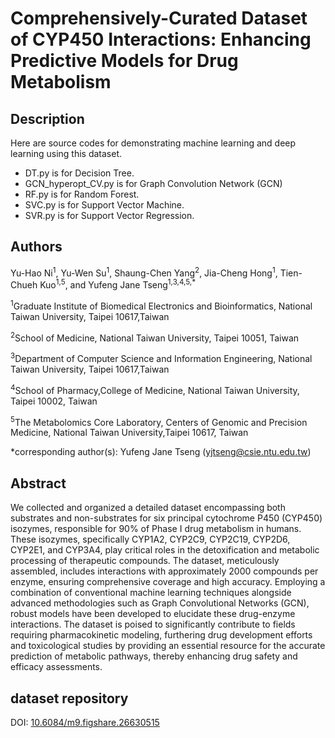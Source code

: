 # Comprehensively-Curated Dataset of CYP450 Interactions: Enhancing Predictive Models for Drug Metabolism

## Description
Here are source codes for demonstrating machine learning and deep learning using this dataset.
- DT.py is for Decision Tree.
- GCN_hyperopt_CV.py is for Graph Convolution Network (GCN)
- RF.py is for Random Forest.
- SVC.py is for Support Vector Machine.
- SVR.py is for Support Vector Regression.
## Authors
Yu-Hao Ni<sup>1</sup>, Yu-Wen Su<sup>1</sup>, Shaung-Chen Yang<sup>2</sup>, Jia-Cheng Hong<sup>1</sup>, Tien-Chueh Kuo<sup>1,5</sup>, and Yufeng Jane Tseng<sup>1,3,4,5,*</sup>

<sup>1</sup>Graduate Institute of Biomedical Electronics and Bioinformatics, National Taiwan University, Taipei 10617,Taiwan

<sup>2</sup>School of Medicine, National Taiwan University, Taipei 10051, Taiwan

<sup>3</sup>Department of Computer Science and Information Engineering, National Taiwan University, Taipei 10617,Taiwan

<sup>4</sup>School of Pharmacy,College of Medicine, National Taiwan University, Taipei 10002, Taiwan

<sup>5</sup>The Metabolomics Core Laboratory, Centers of Genomic and Precision Medicine, National Taiwan University,Taipei 10617, Taiwan

*corresponding author(s): Yufeng Jane Tseng (yjtseng@csie.ntu.edu.tw)

## Abstract
We collected and organized a detailed dataset encompassing both substrates and non-substrates for six principal cytochrome
P450 (CYP450) isozymes, responsible for 90% of Phase I drug metabolism in humans. These isozymes, specifically CYP1A2,
CYP2C9, CYP2C19, CYP2D6, CYP2E1, and CYP3A4, play critical roles in the detoxification and metabolic processing of
therapeutic compounds. The dataset, meticulously assembled, includes interactions with approximately 2000 compounds per
enzyme, ensuring comprehensive coverage and high accuracy. Employing a combination of conventional machine learning
techniques alongside advanced methodologies such as Graph Convolutional Networks (GCN), robust models have been
developed to elucidate these drug-enzyme interactions. The dataset is poised to significantly contribute to fields requiring
pharmacokinetic modeling, furthering drug development efforts and toxicological studies by providing an essential resource for
the accurate prediction of metabolic pathways, thereby enhancing drug safety and efficacy assessments.

## dataset repository
DOI: [10.6084/m9.figshare.26630515](https://doi.org/10.6084/m9.figshare.26630515)
